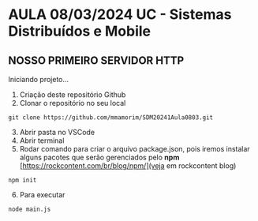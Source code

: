 # AULA 08/03/2024 UC - Sistemas Distribuídos e Mobile

## NOSSO PRIMEIRO SERVIDOR HTTP

Iniciando projeto...

1. Criação deste repositório Github
2. Clonar o repositório no seu local

~~~
git clone https://github.com/mmamorim/SDM20241Aula0803.git
~~~

3. Abrir pasta no VSCode
4. Abrir terminal
5. Rodar comando para criar o arquivo package.json, pois iremos instalar alguns pacotes que serão gerenciados pelo **npm** [https://rockcontent.com/br/blog/npm/](veja em rockcontent blog)

~~~
npm init
~~~

6. Para executar 

~~~
node main.js
~~~


